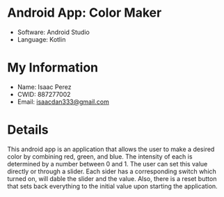 # Android App: Color Maker

* Software: Android Studio
* Language: Kotlin

# My Information

* Name: Isaac Perez
* CWID: 887277002
* Email: isaacdan333@gmail.com

# Details
This android app is an application that allows the user to make a desired color by combining red, green, and blue. The intensity of each is determined by a number between 0 and 1. The user can set this value directly or through a slider. Each sider has a corresponding switch which turned on, will dable the slider and the value. Also, there is a reset button that sets back everything to the initial value upon starting the application.
